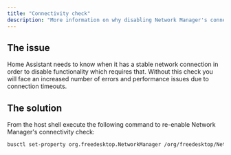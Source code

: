 ```yaml
---
title: "Connectivity check"
description: "More information on why disabling Network Manager's connectivity check marks the installation as unsupported."
---
```


## The issue

Home Assistant needs to know when it has a stable network connection in order to disable functionality which requires that.
Without this check you will face an increased number of errors and performance issues due to connection timeouts.

## The solution

From the host shell execute the following command to re-enable Network Manager's connectivity check:

```sh
busctl set-property org.freedesktop.NetworkManager /org/freedesktop/NetworkManager org.freedesktop.NetworkManager ConnectivityCheckEnabled b true
```
